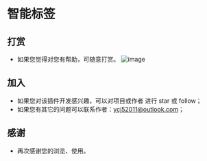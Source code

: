 # 智能标签

## 打赏

- 如果您觉得对您有帮助，可随意打赏。
![image](https://github.com/YouAreOnlyOne/SmartBookmark/blob/master/img/alipay.png)

## 加入

- 如果您对该插件开发感兴趣，可以对项目或作者 进行 star 或 follow；
- 如果您有其它的问题可以联系作者：ycj52011@outlook.com；

## 感谢
- 再次感谢您的浏览、使用。
